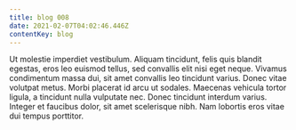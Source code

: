 ```yaml
---
title: blog 008
date: 2021-02-07T04:02:46.446Z
contentKey: blog
---
```

<!--StartFragment-->

Ut molestie imperdiet vestibulum. Aliquam tincidunt, felis quis blandit egestas, eros leo euismod tellus, sed convallis elit nisi eget neque. Vivamus condimentum massa dui, sit amet convallis leo tincidunt varius. Donec vitae volutpat metus. Morbi placerat id arcu ut sodales. Maecenas vehicula tortor ligula, a tincidunt nulla vulputate nec. Donec tincidunt interdum varius. Integer et faucibus dolor, sit amet scelerisque nibh. Nam lobortis eros vitae dui tempus porttitor.

<!--EndFragment-->